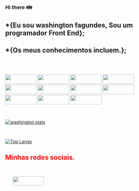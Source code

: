 ### Hi there :family:
<h2>*{Eu sou washington fagundes, Sou um programador Front End};</h2>

<h2>*{Os meus conhecimentos incluem.};</h2>

<br>
<br>

<span><img width="100px" height="30px" src="https://img.shields.io/badge/HTML-239120?style=for-the-badge&logo=html5&logoColor=white"/></span>
<span><img width="100px" height="30px" src="https://img.shields.io/badge/CSS-239120?&style=for-the-badge&logo=css3&logoColor=white " /></span>
<span><img width="100px" height="30px" src="https://img.shields.io/badge/JavaScript-F7DF1E?style=for-the-badge&logo=javascript&logoColor=black " />
</span><span><img width="100px" height="30px" src="https://img.shields.io/badge/TypeScript-007ACC?style=for-the-badge&logo=typescript&logoColor=white" />
</span>
<span><img width="100px" height="30px" src="https://img.shields.io/badge/React-20232A?style=for-the-badge&logo=react&logoColor=61DAFB"/>
</span>
<span><img width="100px" height="30px" src="https://img.shields.io/badge/Node.js-43853D?style=for-the-badge&logo=node.js&logoColor=white "/></span>
<span><img width="100px" height="30px" src="https://img.shields.io/badge/GIT-E44C30?style=for-the-badge&logo=git&logoColor=white" /></span>
<span><img width="100px" height="30px" src="https://img.shields.io/badge/GitHub-100000?style=for-the-badge&logo=github&logoColor=white " /></span>
<span><img width="100px" height="30px" src="https://img.shields.io/badge/Figma-F24E1E?style=for-the-badge&logo=figma&logoColor=white" /></span>
<span><img width="100px" height="30px" src="https://img.shields.io/badge/sublime_text-%23575757.svg?&style=for-the-badge&logo=sublime-text&logoColor=important" /></span>
<span><img width="100px" height="30px" src="https://img.shields.io/badge/Visual_Studio_Code-0078D4?style=for-the-badge&logo=visual%20studio%20code&logoColor=white" /></span>
  
  
    


  



   



 




   





<br>

 [![washington stats](https://github-readme-stats.vercel.app/api?username=wsaraujo23)](https://github.com/anuraghazra/github-readme-stats)
 
<br>

[![Top Langs](https://github-readme-stats.vercel.app/api/top-langs/?username=wsaraujo23)](https://github.com/anuraghazra/github-readme-stats)

<h2 style="color: red;">Minhas redes sociais.</h2>
<br>
 
<ul>
  <a href="https://www.linkedin.com/in/washington-araujo-ba457a264/"> <img width="100px" height="30px" src="https://img.shields.io/badge/LinkedIn-0077B5?style=for-the-badge&logo=linkedin&logoColor=white " /></a>
</ul>




  

